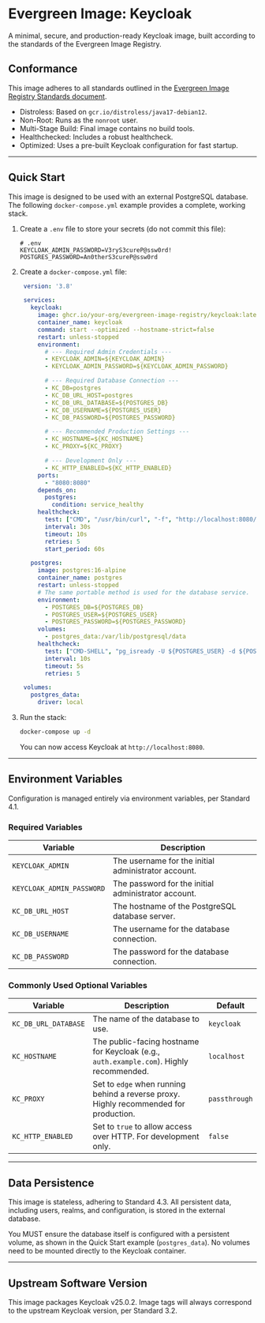 # Evergreen Image: Keycloak

A minimal, secure, and production-ready Keycloak image, built according to the standards of the Evergreen Image Registry.

## Conformance

This image adheres to all standards outlined in the [Evergreen Image Registry Standards document](../../docs/standards.md).

- Distroless: Based on `gcr.io/distroless/java17-debian12`.
- Non-Root: Runs as the `nonroot` user.
- Multi-Stage Build: Final image contains no build tools.
- Healthchecked: Includes a robust healthcheck.
- Optimized: Uses a pre-built Keycloak configuration for fast startup.

---

## Quick Start

This image is designed to be used with an external PostgreSQL database. The following `docker-compose.yml` example provides a complete, working stack.

1. Create a `.env` file to store your secrets (do not commit this file):

   ```env
   # .env
   KEYCLOAK_ADMIN_PASSWORD=V3ryS3cureP@ssw0rd!
   POSTGRES_PASSWORD=An0therS3cureP@ssw0rd
   ```

2. Create a `docker-compose.yml` file:

   ```yaml
    version: '3.8'

    services:
      keycloak:
        image: ghcr.io/your-org/evergreen-image-registry/keycloak:latest
        container_name: keycloak
        command: start --optimized --hostname-strict=false
        restart: unless-stopped
        environment:
          # --- Required Admin Credentials ---
          - KEYCLOAK_ADMIN=${KEYCLOAK_ADMIN}
          - KEYCLOAK_ADMIN_PASSWORD=${KEYCLOAK_ADMIN_PASSWORD}

          # --- Required Database Connection ---
          - KC_DB=postgres
          - KC_DB_URL_HOST=postgres
          - KC_DB_URL_DATABASE=${POSTGRES_DB}
          - KC_DB_USERNAME=${POSTGRES_USER}
          - KC_DB_PASSWORD=${POSTGRES_PASSWORD}

          # --- Recommended Production Settings ---
          - KC_HOSTNAME=${KC_HOSTNAME}
          - KC_PROXY=${KC_PROXY}

          # --- Development Only ---
          - KC_HTTP_ENABLED=${KC_HTTP_ENABLED}
        ports:
          - "8080:8080"
        depends_on:
          postgres:
            condition: service_healthy
        healthcheck:
          test: ["CMD", "/usr/bin/curl", "-f", "http://localhost:8080/health/ready"]
          interval: 30s
          timeout: 10s
          retries: 5
          start_period: 60s

      postgres:
        image: postgres:16-alpine
        container_name: postgres
        restart: unless-stopped
        # The same portable method is used for the database service.
        environment:
          - POSTGRES_DB=${POSTGRES_DB}
          - POSTGRES_USER=${POSTGRES_USER}
          - POSTGRES_PASSWORD=${POSTGRES_PASSWORD}
        volumes:
          - postgres_data:/var/lib/postgresql/data
        healthcheck:
          test: ["CMD-SHELL", "pg_isready -U ${POSTGRES_USER} -d ${POSTGRES_DB}"]
          interval: 10s
          timeout: 5s
          retries: 5

    volumes:
      postgres_data:
        driver: local
   ```

3. Run the stack:

   ```bash
   docker-compose up -d
   ```

   You can now access Keycloak at `http://localhost:8080`.

---

## Environment Variables

Configuration is managed entirely via environment variables, per Standard 4.1.

### Required Variables

| Variable                  | Description                                         |
| ------------------------- | --------------------------------------------------- |
| `KEYCLOAK_ADMIN`          | The username for the initial administrator account. |
| `KEYCLOAK_ADMIN_PASSWORD` | The password for the initial administrator account. |
| `KC_DB_URL_HOST`          | The hostname of the PostgreSQL database server.     |
| `KC_DB_USERNAME`          | The username for the database connection.           |
| `KC_DB_PASSWORD`          | The password for the database connection.           |

### Commonly Used Optional Variables

| Variable             | Description                                                                             | Default       |
| -------------------- | --------------------------------------------------------------------------------------- | ------------- |
| `KC_DB_URL_DATABASE` | The name of the database to use.                                                        | `keycloak`    |
| `KC_HOSTNAME`        | The public-facing hostname for Keycloak (e.g., `auth.example.com`). Highly recommended. | `localhost`   |
| `KC_PROXY`           | Set to `edge` when running behind a reverse proxy. Highly recommended for production.   | `passthrough` |
| `KC_HTTP_ENABLED`    | Set to `true` to allow access over HTTP. For development only.                          | `false`       |

---

## Data Persistence

This image is stateless, adhering to Standard 4.3. All persistent data, including users, realms, and configuration, is stored in the external database.

You MUST ensure the database itself is configured with a persistent volume, as shown in the Quick Start example (`postgres_data`). No volumes need to be mounted directly to the Keycloak container.

---

## Upstream Software Version

This image packages Keycloak v25.0.2. Image tags will always correspond to the upstream Keycloak version, per Standard 3.2.
